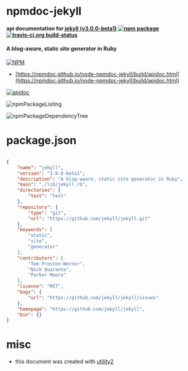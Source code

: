 # npmdoc-jekyll

#### api documentation for  [jekyll (v3.0.0-beta1)](https://github.com/jekyll/jekyll)  [![npm package](https://img.shields.io/npm/v/npmdoc-jekyll.svg?style=flat-square)](https://www.npmjs.org/package/npmdoc-jekyll) [![travis-ci.org build-status](https://api.travis-ci.org/npmdoc/node-npmdoc-jekyll.svg)](https://travis-ci.org/npmdoc/node-npmdoc-jekyll)

#### A blog-aware, static site generator in Ruby

[![NPM](https://nodei.co/npm/jekyll.png?downloads=true&downloadRank=true&stars=true)](https://www.npmjs.com/package/jekyll)

- [https://npmdoc.github.io/node-npmdoc-jekyll/build/apidoc.html](https://npmdoc.github.io/node-npmdoc-jekyll/build/apidoc.html)

[![apidoc](https://npmdoc.github.io/node-npmdoc-jekyll/build/screenCapture.buildCi.browser.%252Ftmp%252Fbuild%252Fapidoc.html.png)](https://npmdoc.github.io/node-npmdoc-jekyll/build/apidoc.html)

![npmPackageListing](https://npmdoc.github.io/node-npmdoc-jekyll/build/screenCapture.npmPackageListing.svg)

![npmPackageDependencyTree](https://npmdoc.github.io/node-npmdoc-jekyll/build/screenCapture.npmPackageDependencyTree.svg)



# package.json

```json

{
    "name": "jekyll",
    "version": "3.0.0-beta1",
    "description": "A blog-aware, static site generator in Ruby",
    "main": "./lib/jekyll.rb",
    "directories": {
        "test": "test"
    },
    "repository": {
        "type": "git",
        "url": "https://github.com/jekyll/jekyll.git"
    },
    "keywords": [
        "static",
        "site",
        "generator"
    ],
    "contributors": [
        "Tom Preston-Werner",
        "Nick Quaranto",
        "Parker Moore"
    ],
    "license": "MIT",
    "bugs": {
        "url": "https://github.com/jekyll/jekyll/issues"
    },
    "homepage": "https://github.com/jekyll/jekyll",
    "bin": {}
}
```



# misc
- this document was created with [utility2](https://github.com/kaizhu256/node-utility2)
